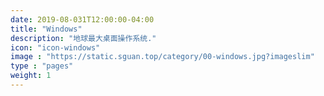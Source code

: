 ```yaml
---
date: 2019-08-031T12:00:00-04:00
title: "Windows"
description: "地球最大桌面操作系统."
icon: "icon-windows"
image : "https://static.sguan.top/category/00-windows.jpg?imageslim"
type : "pages"
weight: 1
---
```

